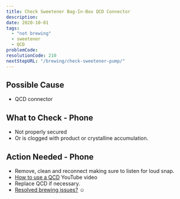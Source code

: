 ```yaml
---
title: Check Sweetener Bag-In-Box QCD Connector
description:
date: 2020-10-01
tags:
  - "not brewing"
  - sweetener
  - QCD
problemCode:
resolutionCode: 210
nextStepURL: "/brewing/check-sweetener-pump/"
---
```

## Possible Cause

- QCD connector

## What to Check - Phone

- Not properly secured
- Or is clogged with product or crystalline accumulation.

## Action Needed - Phone

- Remove, clean and reconnect making sure to listen for loud snap.
- [How to use a QCD](https://www.youtube.com/watch?v=Dnz50YzI59c) YouTube video
- Replace QCD if necessary.
- [Resolved brewing issues?](/smartbrew/kb/resolutions#210) ☺️
